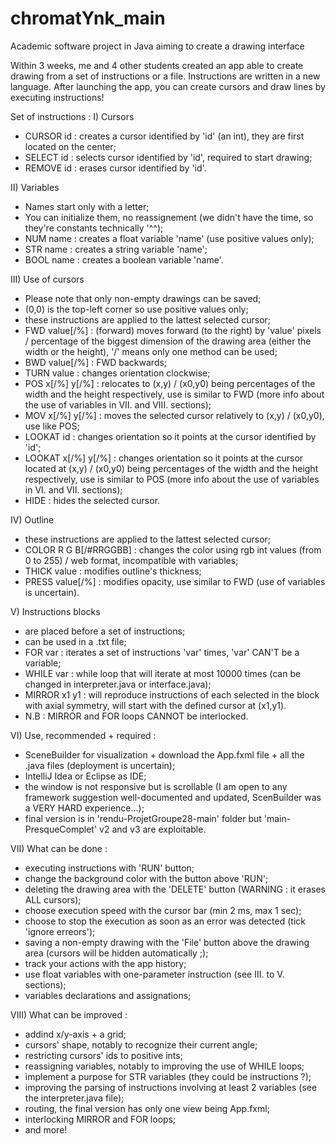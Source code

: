 # chromatYnk_main
 Academic software project in Java aiming to create a drawing interface

Within 3 weeks, me and 4 other students created an app able to create drawing from a set of instructions or a file.
Instructions are written in a new language.
After launching the app, you can create cursors and draw lines by executing instructions!


Set of instructions :
I) Cursors
- CURSOR id : creates a cursor identified by 'id' (an int), they are first located on the center;
- SELECT id : selects cursor identified by 'id', required to start drawing;
- REMOVE id : erases cursor identified by 'id'.


II) Variables
- Names start only with a letter;
- You can initialize them, no reassignement (we didn't have the time, so they're constants technically '^^);
- NUM name : creates a float variable 'name' (use positive values only);
- STR name : creates a string variable 'name';
- BOOL name : creates a boolean variable 'name'.


III) Use of cursors
- Please note that only non-empty drawings can be saved;
- (0,0) is the top-left corner so use positive values only;
- these instructions are applied to the lattest selected cursor;
- FWD value[/%] : (forward) moves forward (to the right) by 'value' pixels / percentage of the biggest dimension
of the drawing area (either the width or the height), '/' means only one method can be used;
- BWD value[/%] : FWD backwards;
- TURN value : changes orientation clockwise;
- POS x[/%] y[/%] : relocates to (x,y) / (x0,y0) being percentages of the width and the height respectively, use is
similar to FWD (more info about the use of variables in VII. and VIII. sections);
- MOV x[/%] y[/%] : moves the selected cursor relatively to (x,y) / (x0,y0), use like POS;
- LOOKAT id : changes orientation so it points at the cursor identified by 'id';
- LOOKAT x[/%] y[/%] : changes orientation so it points at the cursor located at (x,y) / (x0,y0) being percentages 
of the width and the height respectively, use is similar to POS (more info about the use of variables in VI. and VII.
sections);
- HIDE : hides the selected cursor.


IV) Outline
- these instructions are applied to the lattest selected cursor;
- COLOR R G B[/#RRGGBB] : changes the color using rgb int values (from 0 to 255) / web format, incompatible with
variables;
- THICK value : modifies outline's thickness;
- PRESS value[/%] : modifies opacity, use similar to FWD (use of variables is uncertain).


V) Instructions blocks
- are placed before a set of instructions;
- can be used in a .txt file;
- FOR var : iterates a set of instructions 'var' times, 'var' CAN'T be a variable;
- WHILE var : while loop that will iterate at most 10000 times (can be changed in interpreter.java or interface.java);
- MIRROR x1 y1 : will reproduce instructions of each selected in the block with axial symmetry, will start with the
defined cursor at (x1,y1).
- N.B : MIRROR and FOR loops CANNOT be interlocked.


VI) Use, recommended + required :
- SceneBuilder for visualization + download the App.fxml file + all the .java files (deployment is uncertain);
- IntelliJ Idea or Eclipse as IDE;
- the window is not responsive but is scrollable (I am open to any framework suggestion well-documented and updated,
ScenBuilder was a VERY HARD experience...);
- final version is in 'rendu-ProjetGroupe28-main' folder but 'main-PresqueComplet' v2 and v3 are exploitable.


VII) What can be done :
- executing instructions with 'RUN' button;
- change the background color with the button above 'RUN';
- deleting the drawing area with the 'DELETE' button (WARNING : it erases ALL cursors);
- choose execution speed with the cursor bar (min 2 ms, max 1 sec);
- choose to stop the execution as soon as an error was detected (tick 'ignore erreors');
- saving a non-empty drawing with the 'File' button above the drawing area (cursors will be hidden automatically ;);
- track your actions with the app history;
- use float variables with one-parameter instruction (see III. to  V. sections);
- variables declarations and assignations;


VIII) What can be improved :
- addind x/y-axis + a grid;
- cursors' shape, notably to recognize their current angle;
- restricting cursors' ids to positive ints;
- reassigning variables, notably to improving the use of WHILE loops;
- implement a purpose for STR variables (they could be instructions ?);
- improving the parsing of instructions involving at least 2 variables (see the interpreter.java file);
- routing, the final version has only one view being App.fxml;
- interlocking MIRROR and FOR loops;
- and more!